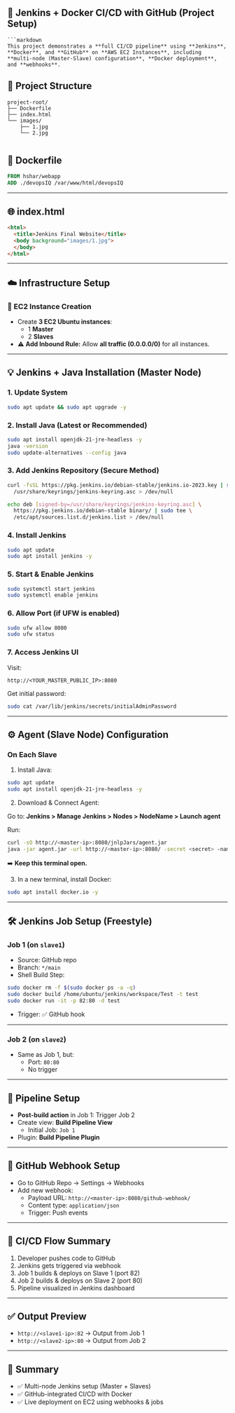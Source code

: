 


## 🚀 Jenkins + Docker CI/CD with GitHub (Project Setup)
```
```markdown
This project demonstrates a **full CI/CD pipeline** using **Jenkins**, **Docker**, and **GitHub** on **AWS EC2 Instances**, including **multi-node (Master-Slave) configuration**, **Docker deployment**, and **webhooks**.

```
## 📁 Project Structure

```
project-root/
├── Dockerfile
├── index.html
└── images/
    ├── 1.jpg
    └── 2.jpg


```
## 🐳 Dockerfile

```dockerfile
FROM hshar/webapp
ADD ./devopsIQ /var/www/html/devopsIQ
```

---

## 🌐 index.html

```html
<html>
  <title>Jenkins Final Website</title>
  <body background="images/1.jpg">
  </body>
</html>
```

---

## ☁️ Infrastructure Setup

### 🔧 EC2 Instance Creation

- Create **3 EC2 Ubuntu instances**:
  - 1 **Master**
  - 2 **Slaves**
- ⚠️ **Add Inbound Rule:** Allow **all traffic (0.0.0.0/0)** for all instances.

---

## 💡 Jenkins + Java Installation (Master Node)

### 1. Update System

```bash
sudo apt update && sudo apt upgrade -y
```

### 2. Install Java (Latest or Recommended)

```bash
sudo apt install openjdk-21-jre-headless -y
java -version
sudo update-alternatives --config java
```

### 3. Add Jenkins Repository (Secure Method)

```bash
curl -fsSL https://pkg.jenkins.io/debian-stable/jenkins.io-2023.key | sudo tee \
  /usr/share/keyrings/jenkins-keyring.asc > /dev/null

echo deb [signed-by=/usr/share/keyrings/jenkins-keyring.asc] \
  https://pkg.jenkins.io/debian-stable binary/ | sudo tee \
  /etc/apt/sources.list.d/jenkins.list > /dev/null
```

### 4. Install Jenkins

```bash
sudo apt update
sudo apt install jenkins -y
```

### 5. Start & Enable Jenkins

```bash
sudo systemctl start jenkins
sudo systemctl enable jenkins
```

### 6. Allow Port (if UFW is enabled)

```bash
sudo ufw allow 8080
sudo ufw status
```

### 7. Access Jenkins UI

Visit:
```
http://<YOUR_MASTER_PUBLIC_IP>:8080
```

Get initial password:
```bash
sudo cat /var/lib/jenkins/secrets/initialAdminPassword
```

---

## ⚙️ Agent (Slave Node) Configuration

### On Each Slave

1. Install Java:

```bash
sudo apt update
sudo apt install openjdk-21-jre-headless -y
```

2. Download & Connect Agent:

Go to:
**Jenkins > Manage Jenkins > Nodes > NodeName > Launch agent**

Run:
```bash
curl -sO http://<master-ip>:8080/jnlpJars/agent.jar
java -jar agent.jar -url http://<master-ip>:8080/ -secret <secret> -name slaveX -webSocket -workDir "/home/ubuntu/jenkins"
```

➡️ **Keep this terminal open.**

3. In a new terminal, install Docker:

```bash
sudo apt install docker.io -y
```

---

## 🛠 Jenkins Job Setup (Freestyle)

### Job 1 (on `slave1`)

- Source: GitHub repo
- Branch: `*/main`
- Shell Build Step:

```bash
sudo docker rm -f $(sudo docker ps -a -q)
sudo docker build /home/ubuntu/jenkins/workspace/Test -t test
sudo docker run -it -p 82:80 -d test
```

- Trigger: ✅ GitHub hook

---

### Job 2 (on `slave2`)

- Same as Job 1, but:
  - Port: `80:80`
  - No trigger

---

## 🔄 Pipeline Setup

- **Post-build action** in Job 1: Trigger Job 2
- Create view: **Build Pipeline View**
  - Initial Job: `Job 1`
- Plugin: **Build Pipeline Plugin**

---

## 🔗 GitHub Webhook Setup

- Go to GitHub Repo → Settings → Webhooks
- Add new webhook:
  - Payload URL: `http://<master-ip>:8080/github-webhook/`
  - Content type: `application/json`
  - Trigger: Push events

---

## 🔁 CI/CD Flow Summary

1. Developer pushes code to GitHub
2. Jenkins gets triggered via webhook
3. Job 1 builds & deploys on Slave 1 (port 82)
4. Job 2 builds & deploys on Slave 2 (port 80)
5. Pipeline visualized in Jenkins dashboard

---

## ✅ Output Preview

- `http://<slave1-ip>:82` → Output from Job 1
- `http://<slave2-ip>:80` → Output from Job 2

---

## 🧠 Summary

- ✅ Multi-node Jenkins setup (Master + Slaves)
- ✅ GitHub-integrated CI/CD with Docker
- ✅ Live deployment on EC2 using webhooks & jobs

